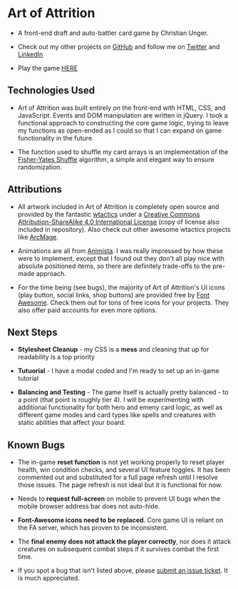 # Art of Attrition

- A front-end draft and auto-battler card game by Christian Unger.

  

- Check out my other projects on [GitHub](https://github.com/ChrisUngerJS) and follow me on [Twitter](https://twitter.com/ChrisUngerJS) and [LinkedIn](https://www.linkedin.com/in/christian-unger-044629152/)

  

- Play the game [HERE](https://chrisungerjs.github.io/art_of_attrition/)

  

## Technologies Used

- Art of Attrition was built entirely on the front-end with HTML, CSS, and JavaScript. Events and DOM manipulation are written in jQuery. I took a functional approach to constructing the core game logic, trying to leave my functions as open-ended as I could so that I can expand on game functionality in the future.

  

- The function used to shuffle my card arrays is an implementation of the [Fisher-Yates Shuffle](https://bost.ocks.org/mike/shuffle/) algorithm, a simple and elegant way to ensure randomization.

  

## Attributions

- All artwork included in Art of Attrition is completely open source and provided by the fantastic [wtactics](https://github.com/wtactics/art) under a [Creative Commons Attribution-ShareAlike 4.0 International License](https://creativecommons.org/licenses/by-sa/4.0/) (copy of license also included in repository). Also check out other awesome wtactics projects like [ArcMage](https://arcmage.org/).

  

- Animations are all from [Animista](https://animista.net/). I was really impressed by how these were to implement, except that I found out they don't all play nice with absolute positioned items, so there are definitely trade-offs to the pre-made approach.

  

- For the time being (see bugs), the majority of Art of Attrition's UI icons (play button, social links, shop buttons) are provided free by [Font Awesome](https://fontawesome.com/). Check them out for tons of free icons for your projects. They also offer paid accounts for even more options.

  

## Next Steps  

-  **Stylesheet Cleanup** - my CSS is a **mess** and cleaning that up for readability is a top priority

-  **Tutuorial** - I have a modal coded and I'm ready to set up an in-game tutorial

-  **Balancing and Testing** - The game itself is actually pretty balanced - to a point (that point is roughly tier 4). I will be experimenting with additional functionality for both hero and emeny card logic, as well as different game modes and card types like spells and creatures with static abilities that affect your board.

  

## Known Bugs

  

- The in-game **reset function** is not yet working properly to reset player health, win condition checks, and several UI feature toggles. It has been commented out and substituted for a full page refresh until I resolve those issues. The page refresh is not ideal but it is functional for now.

  

- Needs to **request full-screen** on mobile to prevent UI bugs when the mobile browser address bar does not auto-hide.

-  **Font-Awesome icons need to be replaced**. Core game UI is reliant on the FA server, which has proven to be inconsistent.

  

- The **final enemy does not attack the player correctly**, nor does it attack creatures on subsequent combat steps if it survives combat the first time.

  

- If you spot a bug that isn't listed above, please [submit an issue ticket](https://github.com/ChrisUngerJS/art_of_attrition/issues). It is much appreciated.
